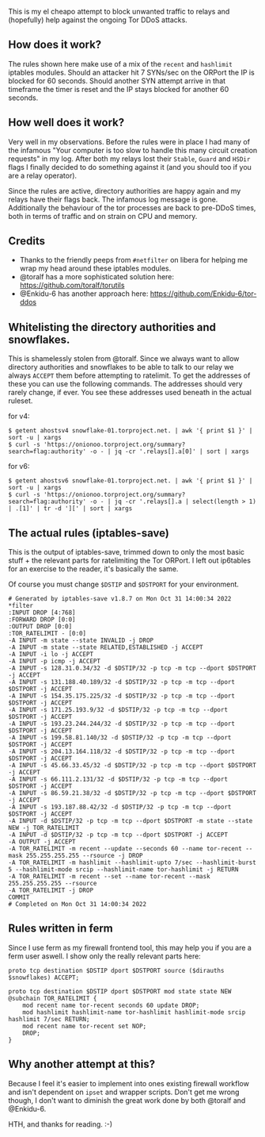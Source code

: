 This is my el cheapo attempt to block unwanted traffic to relays and (hopefully) help against the ongoing Tor DDoS attacks.

## How does it work?
The rules shown here make use of a mix of the `recent` and `hashlimit` iptables modules. Should an attacker hit 7 SYNs/sec on the ORPort the IP is blocked for 60 seconds. Should another SYN attempt arrive in that timeframe the timer is reset and the IP stays blocked for another 60 seconds.

## How well does it work?
Very well in my observations. Before the rules were in place I had many of the infamous "Your computer is too slow to handle this many circuit creation requests" in my log. After both my relays lost their `Stable`, `Guard` and `HSDir` flags I finally decided to do something against it (and you should too if you are a relay operator).

Since the rules are active, directory authorities are happy again and my relays have their flags back. The infamous log message is gone. Additionally the behaviour of the tor processes are back to pre-DDoS times, both in terms of traffic and on strain on CPU and memory.

## Credits
* Thanks to the friendly peeps from `#netfilter` on libera for helping me wrap my head around these iptables modules.
* @toralf has a more sophisticated solution here: https://github.com/toralf/torutils
* @Enkidu-6 has another approach here: https://github.com/Enkidu-6/tor-ddos

## Whitelisting the directory authorities and snowflakes.
This is shamelessly stolen from @toralf. Since we always want to allow directory authorities and snowflakes to be able to talk to our relay we always `ACCEPT` them before attempting to ratelimit. To get the addresses of these you can use the following commands. The addresses should very rarely change, if ever. You see these addresses used beneath in the actual ruleset.

for v4:
```
$ getent ahostsv4 snowflake-01.torproject.net. | awk '{ print $1 }' | sort -u | xargs
$ curl -s 'https://onionoo.torproject.org/summary?search=flag:authority' -o - | jq -cr '.relays[].a[0]' | sort | xargs
```

for v6:
```
$ getent ahostsv6 snowflake-01.torproject.net. | awk '{ print $1 }' | sort -u | xargs
$ curl -s 'https://onionoo.torproject.org/summary?search=flag:authority' -o - | jq -cr '.relays[].a | select(length > 1) | .[1]' | tr -d '][' | sort | xargs
```

## The actual rules (iptables-save)
This is the output of iptables-save, trimmed down to only the most basic stuff + the relevant parts for ratelimiting the Tor ORPort. I left out ip6tables for an exercise to the reader, it's basically the same.

Of course you must change `$DSTIP` and `$DSTPORT` for your environment.

```
# Generated by iptables-save v1.8.7 on Mon Oct 31 14:00:34 2022
*filter
:INPUT DROP [4:768]
:FORWARD DROP [0:0]
:OUTPUT DROP [0:0]
:TOR_RATELIMIT - [0:0]
-A INPUT -m state --state INVALID -j DROP
-A INPUT -m state --state RELATED,ESTABLISHED -j ACCEPT
-A INPUT -i lo -j ACCEPT
-A INPUT -p icmp -j ACCEPT
-A INPUT -s 128.31.0.34/32 -d $DSTIP/32 -p tcp -m tcp --dport $DSTPORT -j ACCEPT
-A INPUT -s 131.188.40.189/32 -d $DSTIP/32 -p tcp -m tcp --dport $DSTPORT -j ACCEPT
-A INPUT -s 154.35.175.225/32 -d $DSTIP/32 -p tcp -m tcp --dport $DSTPORT -j ACCEPT
-A INPUT -s 171.25.193.9/32 -d $DSTIP/32 -p tcp -m tcp --dport $DSTPORT -j ACCEPT
-A INPUT -s 193.23.244.244/32 -d $DSTIP/32 -p tcp -m tcp --dport $DSTPORT -j ACCEPT
-A INPUT -s 199.58.81.140/32 -d $DSTIP/32 -p tcp -m tcp --dport $DSTPORT -j ACCEPT
-A INPUT -s 204.13.164.118/32 -d $DSTIP/32 -p tcp -m tcp --dport $DSTPORT -j ACCEPT
-A INPUT -s 45.66.33.45/32 -d $DSTIP/32 -p tcp -m tcp --dport $DSTPORT -j ACCEPT
-A INPUT -s 66.111.2.131/32 -d $DSTIP/32 -p tcp -m tcp --dport $DSTPORT -j ACCEPT
-A INPUT -s 86.59.21.38/32 -d $DSTIP/32 -p tcp -m tcp --dport $DSTPORT -j ACCEPT
-A INPUT -s 193.187.88.42/32 -d $DSTIP/32 -p tcp -m tcp --dport $DSTPORT -j ACCEPT
-A INPUT -d $DSTIP/32 -p tcp -m tcp --dport $DSTPORT -m state --state NEW -j TOR_RATELIMIT
-A INPUT -d $DSTIP/32 -p tcp -m tcp --dport $DSTPORT -j ACCEPT
-A OUTPUT -j ACCEPT
-A TOR_RATELIMIT -m recent --update --seconds 60 --name tor-recent --mask 255.255.255.255 --rsource -j DROP
-A TOR_RATELIMIT -m hashlimit --hashlimit-upto 7/sec --hashlimit-burst 5 --hashlimit-mode srcip --hashlimit-name tor-hashlimit -j RETURN
-A TOR_RATELIMIT -m recent --set --name tor-recent --mask 255.255.255.255 --rsource
-A TOR_RATELIMIT -j DROP
COMMIT
# Completed on Mon Oct 31 14:00:34 2022
```

## Rules written in ferm
Since I use ferm as my firewall frontend tool, this may help you if you are a ferm user aswell. I show only the really relevant parts here:
```
proto tcp destination $DSTIP dport $DSTPORT source ($dirauths $snowflakes) ACCEPT;

proto tcp destination $DSTIP dport $DSTPORT mod state state NEW @subchain TOR_RATELIMIT {
    mod recent name tor-recent seconds 60 update DROP;
    mod hashlimit hashlimit-name tor-hashlimit hashlimit-mode srcip hashlimit 7/sec RETURN;
    mod recent name tor-recent set NOP;
    DROP;
}
```

## Why another attempt at this?
Because I feel it's easier to implement into ones existing firewall workflow and isn't dependent on `ipset` and wrapper scripts. Don't get me wrong though, I don't want to diminish the great work done by both @toralf and @Enkidu-6.

HTH, and thanks for reading. :-)
